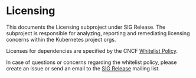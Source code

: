 # Licensing

This documents the Licensing subproject under SIG Release.
The subproject is responsible for analyzing, reporting and remediating
licensing concerns within the Kubernetes project orgs.

Licenses for dependencies are specified by the CNCF [Whitelist Policy].

In case of questions or concerns regarding the whitelist policy,
please create an issue or send an email to the [SIG Release] mailing list.

[Whitelist Policy]: https://github.com/cncf/foundation/blob/master/whitelist-policy.md
[SIG Release]: https://groups.google.com/forum/#!forum/kubernetes-sig-release
